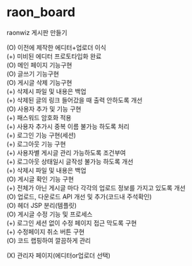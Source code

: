 # raon_board
raonwiz 게시판 만들기      

(O) 이전에 제작한 에디터+업로더 이식   
(+) 미비된 에디터 프로토타입화 완료   
(O) 메인 페이지 기능구현   
(O) 글쓰기 기능구현   
(O) 게시글 삭제 기능구현   
(+) 삭제시 파일 및 내용은 백업   
(+) 삭제된 글의 링크 들어갔을 때 출력 안하도록 개선   
(O) 사용자 추가 및 기능 구현   
(+) 패스워드 암호화 적용   
(+) 사용자 추가시 중복 이름 불가능 하도록 처리   
(+) 로그인 기능 구현(세션)   
(+) 로그아웃 기능 구현   
(+) 사용자별 게시글 관리 가능하도록 조건부여   
(+) 로그아웃 상태일시 글작성 불가능 하도록 개선   
(+) 삭제시 파일 및 내용은 백업   
(O) 게시글 확인 기능 구현   
(+) 전체가 아닌 게시글 마다 각각의 업로드 정보를 가지고 있도록 개선   
(O) 업로드, 다운로드 API 개선 및 추가(코드내 주석확인)   
(O) 헤더 JSP 분리(템플릿)   
(O) 게시글 수정 기능 및 프로세스   
(+) 로그인 세션 없이 수정 페이지 접근 막도록 구현   
(+) 수정페이지 취소 버튼 구현      
(O) 코드 랩핑하여 깔끔하게 관리      

(X) 관리자 페이지(에디터or업로더 선택)   